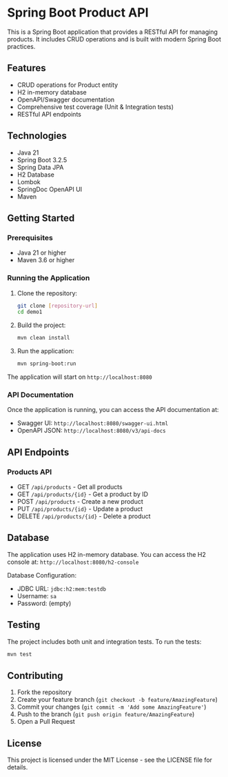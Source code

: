 # Spring Boot Product API

This is a Spring Boot application that provides a RESTful API for managing products. It includes CRUD operations and is built with modern Spring Boot practices.

## Features

- CRUD operations for Product entity
- H2 in-memory database
- OpenAPI/Swagger documentation
- Comprehensive test coverage (Unit & Integration tests)
- RESTful API endpoints

## Technologies

- Java 21
- Spring Boot 3.2.5
- Spring Data JPA
- H2 Database
- Lombok
- SpringDoc OpenAPI UI
- Maven

## Getting Started

### Prerequisites

- Java 21 or higher
- Maven 3.6 or higher

### Running the Application

1. Clone the repository:
   ```bash
   git clone [repository-url]
   cd demo1
   ```

2. Build the project:
   ```bash
   mvn clean install
   ```

3. Run the application:
   ```bash
   mvn spring-boot:run
   ```

The application will start on `http://localhost:8080`

### API Documentation

Once the application is running, you can access the API documentation at:
- Swagger UI: `http://localhost:8080/swagger-ui.html`
- OpenAPI JSON: `http://localhost:8080/v3/api-docs`

## API Endpoints

### Products API

- GET `/api/products` - Get all products
- GET `/api/products/{id}` - Get a product by ID
- POST `/api/products` - Create a new product
- PUT `/api/products/{id}` - Update a product
- DELETE `/api/products/{id}` - Delete a product

## Database

The application uses H2 in-memory database. You can access the H2 console at:
`http://localhost:8080/h2-console`

Database Configuration:
- JDBC URL: `jdbc:h2:mem:testdb`
- Username: `sa`
- Password: (empty)

## Testing

The project includes both unit and integration tests. To run the tests:

```bash
mvn test
```

## Contributing

1. Fork the repository
2. Create your feature branch (`git checkout -b feature/AmazingFeature`)
3. Commit your changes (`git commit -m 'Add some AmazingFeature'`)
4. Push to the branch (`git push origin feature/AmazingFeature`)
5. Open a Pull Request

## License

This project is licensed under the MIT License - see the LICENSE file for details. 